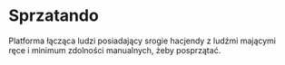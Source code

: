 # Sprzatando
Platforma łącząca ludzi posiadający srogie hacjendy z ludźmi mającymi ręce i minimum zdolności manualnych, żeby posprzątać.
